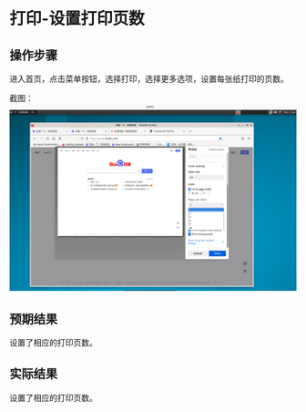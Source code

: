 # 打印-设置打印页数

## 操作步骤

进入首页，点击菜单按钮，选择打印，选择更多选项，设置每张纸打印的页数。


截图：![](./img/打印-设置打印页数-1.png)

## 预期结果

设置了相应的打印页数。

## 实际结果

设置了相应的打印页数。
